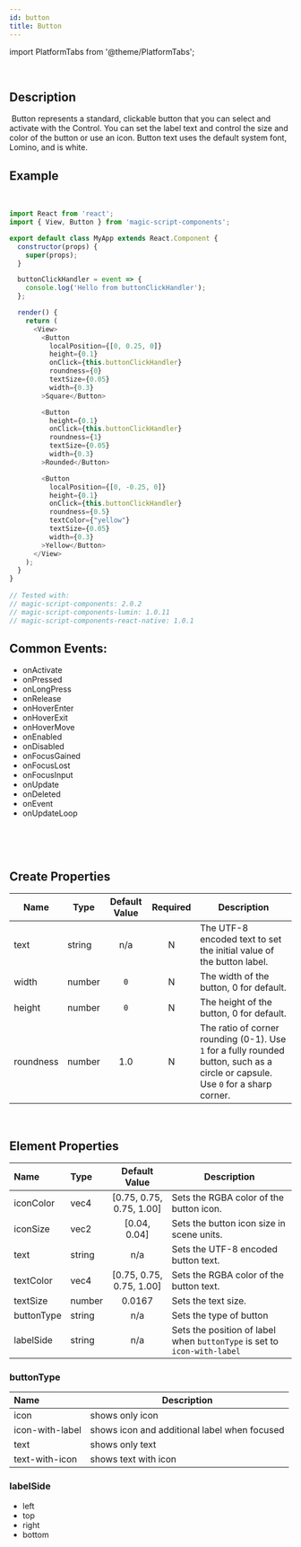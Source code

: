 ```yaml
---
id: button
title: Button
---
```


import PlatformTabs from '@theme/PlatformTabs';

<PlatformTabs component='button' />​

## Description
​
Button represents a standard, clickable button that you can select and activate with the Control. You can set the label text and control the size and color of the button or use an icon. Button text uses the default system font, Lomino, and is white.
​
## Example
​
```javascript
import React from 'react';
import { View, Button } from 'magic-script-components';

export default class MyApp extends React.Component {
  constructor(props) {
    super(props);
  }

  buttonClickHandler = event => {
    console.log('Hello from buttonClickHandler');
  };

  render() {
    return (
      <View>
        <Button
          localPosition={[0, 0.25, 0]}
          height={0.1}
          onClick={this.buttonClickHandler}
          roundness={0}
          textSize={0.05}
          width={0.3}
        >Square</Button>

        <Button
          height={0.1}
          onClick={this.buttonClickHandler}
          roundness={1}
          textSize={0.05}
          width={0.3}
        >Rounded</Button>

        <Button
          localPosition={[0, -0.25, 0]}
          height={0.1}
          onClick={this.buttonClickHandler}
          roundness={0.5}
          textColor={"yellow"}
          textSize={0.05}
          width={0.3}
        >Yellow</Button>
      </View>
    );
  }
}
​
// Tested with:
// magic-script-components: 2.0.2
// magic-script-components-lumin: 1.0.11
// magic-script-components-react-native: 1.0.1
```

<!-- import ExpandableSection from '@theme/ExpandableSection'; -->


<!-- <ExpandableSection title="Common Events"> -->

<div>

## Common Events:

- onActivate
- onPressed
- onLongPress
- onRelease
- onHoverEnter
- onHoverExit
- onHoverMove
- onEnabled
- onDisabled
- onFocusGained
- onFocusLost
- onFocusInput
- onUpdate
- onDeleted
- onEvent
- onUpdateLoop

</div>

<!-- </ExpandableSection> -->


<!-- <ExpandableSection title='Common Properties' path='content/Properties.md' /> -->
​

​
## Create Properties

| Name      | Type   | Default Value | Required | Description                                                                                                                      |
| --------- | ------ | :-----------: | :------: | -------------------------------------------------------------------------------------------------------------------------------- |
| text      | string |      n/a      |    N     | The UTF-8 encoded text to set the initial value of the button label.                                                             |
| width     | number |      `0`      |    N     | The width of the button, 0 for default.                                                                                          |
| height    | number |      `0`      |    N     | The height of the button, 0 for default.                                                                                         |
| roundness | number |      1.0      |    N     | The ratio of corner rounding (0-1). Use `1` for a fully rounded button, such as a circle or capsule. Use `0` for a sharp corner. |

​
## Element Properties

| Name       | Type   |      Default Value       | Description                                                              |
| :--------- | :----- | :----------------------: | ------------------------------------------------------------------------ |
| iconColor  | vec4   | [0.75, 0.75, 0.75, 1.00] | Sets the RGBA color of the button icon.                                  |
| iconSize   | vec2   |       [0.04, 0.04]       | Sets the button icon size in scene units.                                |
| text       | string |           n/a            | Sets the UTF-8 encoded button text.                                      |
| textColor  | vec4   | [0.75, 0.75, 0.75, 1.00] | Sets the RGBA color of the button text.                                  |
| textSize   | number |          0.0167          | Sets the text size.                                                      |
| buttonType | string |           n/a            | Sets the type of button                                                  |
| labelSide  | string |           n/a            | Sets the position of label when `buttonType` is set to `icon-with-label` |

### buttonType
| Name            | Description                                  |
| :-------------- | -------------------------------------------- |
| icon            | shows only icon                              |
| icon-with-label | shows icon and additional label when focused |
| text            | shows only text                              |
| text-with-icon  | shows text with icon                         |

### labelSide
 - left
 - top
 - right
 - bottom